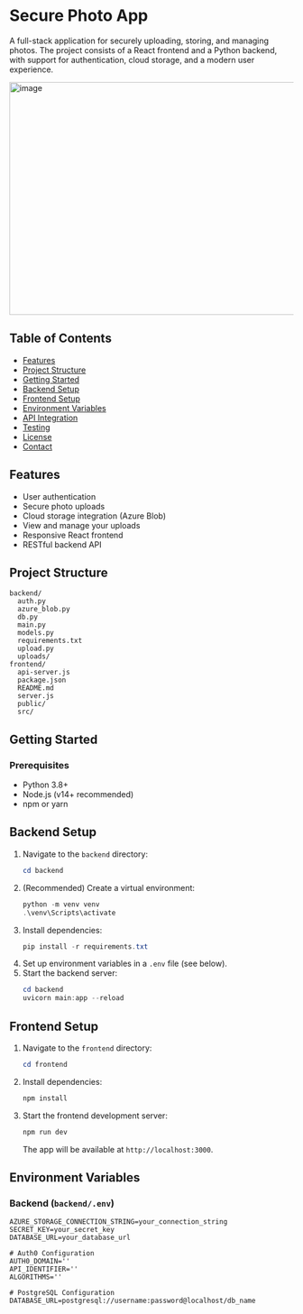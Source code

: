 # Secure Photo App

A full-stack application for securely uploading, storing, and managing photos. The project consists of a React frontend and a Python backend, with support for authentication, cloud storage, and a modern user experience.

<img width="724" height="413" alt="image" src="https://github.com/user-attachments/assets/b7eedc3e-7d6f-4b56-924f-073553ca3ac2" />


## Table of Contents
- [Features](#features)
- [Project Structure](#project-structure)
- [Getting Started](#getting-started)
- [Backend Setup](#backend-setup)
- [Frontend Setup](#frontend-setup)
- [Environment Variables](#environment-variables)
- [API Integration](#api-integration)
- [Testing](#testing)
- [License](#license)
- [Contact](#contact)

## Features
- User authentication
- Secure photo uploads
- Cloud storage integration (Azure Blob)
- View and manage your uploads
- Responsive React frontend
- RESTful backend API

## Project Structure
```
backend/
  auth.py
  azure_blob.py
  db.py
  main.py
  models.py
  requirements.txt
  upload.py
  uploads/
frontend/
  api-server.js
  package.json
  README.md
  server.js
  public/
  src/
```

## Getting Started

### Prerequisites
- Python 3.8+
- Node.js (v14+ recommended)
- npm or yarn

## Backend Setup
1. Navigate to the `backend` directory:
   ```powershell
   cd backend
   ```
2. (Recommended) Create a virtual environment:
   ```powershell
   python -m venv venv
   .\venv\Scripts\activate
   ```
3. Install dependencies:
   ```powershell
   pip install -r requirements.txt
   ```
4. Set up environment variables in a `.env` file (see below).
5. Start the backend server:
   ```powershell
   cd backend
   uvicorn main:app --reload                                          
   ```

## Frontend Setup
1. Navigate to the `frontend` directory:
   ```powershell
   cd frontend
   ```
2. Install dependencies:
   ```powershell
   npm install
   ```
3. Start the frontend development server:
   ```powershell
   npm run dev
   ```
   The app will be available at `http://localhost:3000`.

## Environment Variables

### Backend (`backend/.env`)
```
AZURE_STORAGE_CONNECTION_STRING=your_connection_string
SECRET_KEY=your_secret_key
DATABASE_URL=your_database_url

# Auth0 Configuration
AUTH0_DOMAIN=''
API_IDENTIFIER=''
ALGORITHMS=''

# PostgreSQL Configuration
DATABASE_URL=postgresql://username:password@localhost/db_name

```

